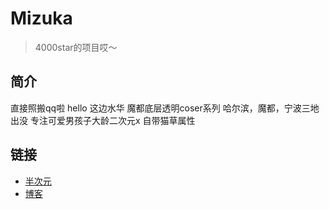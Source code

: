 # Mizuka
> 4000star的项目哎～

## 简介
直接照搬qq啦
hello 这边水华 魔都底层透明coser系列
哈尔滨，魔都，宁波三地出没
专注可爱男孩子大龄二次元x
自带猫草属性

## 链接

* [半次元](https://bcy.net/u/167909)
* [博客](https://www.mizuka.top)